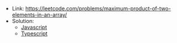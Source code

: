 - Link: https://leetcode.com/problems/maximum-product-of-two-elements-in-an-array/
- Solution:
  - [Javascript](index.js)
  - [Typescript](index.ts)
